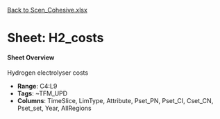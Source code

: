 [Back to Scen_Cohesive.xlsx](README.md)

# Sheet: H2_costs

#### Sheet Overview

Hydrogen electrolyser costs

- **Range**: C4:L9
- **Tags**: ~TFM_UPD
- **Columns**: TimeSlice, LimType, Attribute, Pset_PN, Pset_CI, Cset_CN, Pset_set, Year, AllRegions

